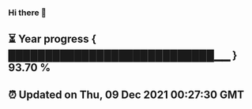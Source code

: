 ### Hi there 👋
⏳ Year progress { ████████████████████████████▁▁ } 93.70 %
---
⏰ Updated on Thu, 09 Dec 2021 00:27:30 GMT
---

